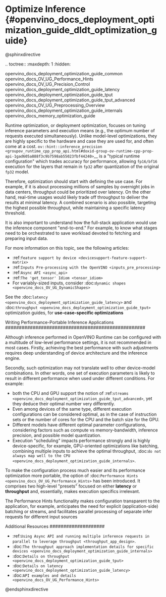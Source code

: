 # Optimize Inference {#openvino_docs_deployment_optimization_guide_dldt_optimization_guide}

@sphinxdirective

.. toctree::
   :maxdepth: 1
   :hidden:

   openvino_docs_deployment_optimization_guide_common
   openvino_docs_OV_UG_Performance_Hints
   openvino_docs_OV_UG_Precision_Control
   openvino_docs_deployment_optimization_guide_latency
   openvino_docs_deployment_optimization_guide_tput
   openvino_docs_deployment_optimization_guide_tput_advanced
   openvino_docs_OV_UG_Preprocessing_Overview
   openvino_docs_deployment_optimization_guide_internals
   openvino_docs_memory_optimization_guide


Runtime optimization, or deployment optimization, focuses on tuning inference parameters and execution means (e.g., the optimum number of requests executed simultaneously). Unlike model-level optimizations, they are highly specific to the hardware and case they are used for, and often come at a cost.
`ov::hint::inference_precision <groupov_runtime_cpp_prop_api.html#doxid-group-ov-runtime-cpp-prop-api-1gad605a888f3c9b7598ab55023fbf44240>`__ is a "typical runtime configuration" which trades accuracy for performance, allowing ``fp16/bf16`` execution for the layers that remain in ``fp32`` after quantization of the original ``fp32`` model.

Therefore, optimization should start with defining the use case. For example, if it is about processing millions of samples by overnight jobs in data centers, throughput could be prioritized over latency. On the other hand, real-time usages would likely trade off throughput to deliver the results at minimal latency. A combined scenario is also possible, targeting the highest possible throughput, while maintaining a specific latency threshold.

It is also important to understand how the full-stack application would use the inference component "end-to-end." For example, to know what stages need to be orchestrated to save workload devoted to fetching and preparing input data.

For more information on this topic, see the following articles:

* :ref:`feature support by device <devicesupport-feature-support-matrix>`
* :ref:`Inputs Pre-processing with the OpenVINO <inputs_pre_processing>`
* :ref:`Async API <async_api>`
* :ref:`The 'get_tensor' Idiom <tensor_idiom>`
* For variably-sized inputs, consider :doc:`dynamic shapes <openvino_docs_OV_UG_DynamicShapes>`


See the :doc:`latency <openvino_docs_deployment_optimization_guide_latency>` and :doc:`throughput <openvino_docs_deployment_optimization_guide_tput>` optimization guides, for **use-case-specific optimizations**

Writing Performance-Portable Inference Applications
###################################################

Although inference performed in OpenVINO Runtime can be configured with a multitude of low-level performance settings, it is not recommended in most cases. Firstly, achieving the best performance with such adjustments requires deep understanding of device architecture and the inference engine.


Secondly, such optimization may not translate well to other device-model combinations. In other words, one set of execution parameters is likely to result in different performance when used under different conditions. For example:

* both the CPU and GPU support the notion of :ref:`streams <openvino_docs_deployment_optimization_guide_tput_advanced>`, yet they deduce their optimal number very differently.
* Even among devices of the same type, different execution configurations can be considered optimal, as in the case of instruction sets or the number of cores for the CPU and the batch size for the GPU.
* Different models have different optimal parameter configurations, considering factors such as compute vs memory-bandwidth, inference precision, and possible model quantization.
* Execution "scheduling" impacts performance strongly and is highly device-specific, for example, GPU-oriented optimizations like batching, combining multiple inputs to achieve the optimal throughput, :doc:`do not always map well to the CPU <openvino_docs_deployment_optimization_guide_internals>`.


To make the configuration process much easier and its performance optimization more portable, the option of :doc:`Performance Hints <openvino_docs_OV_UG_Performance_Hints>` has been introduced. It comprises two high-level "presets" focused on either **latency** or **throughput** and, essentially, makes execution specifics irrelevant.

The Performance Hints functionality makes configuration transparent to the application, for example, anticipates the need for explicit (application-side) batching or streams, and facilitates parallel processing of separate infer requests for different input sources


Additional Resources
####################

* :ref:`Using Async API and running multiple inference requests in parallel to leverage throughput <throughput_app_design>`.
* :doc:`The throughput approach implementation details for specific devices <openvino_docs_deployment_optimization_guide_internals>`
* :doc:`Details on throughput <openvino_docs_deployment_optimization_guide_tput>`
* :doc:`Details on latency <openvino_docs_deployment_optimization_guide_latency>`
* :doc:`API examples and details <openvino_docs_OV_UG_Performance_Hints>`

@endsphinxdirective
